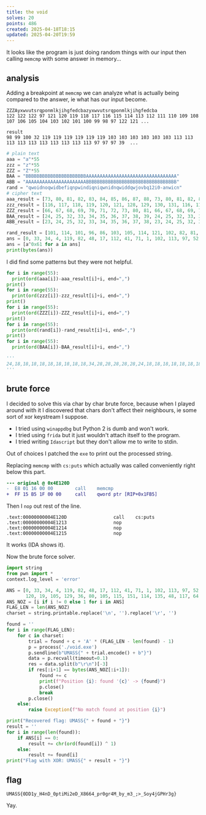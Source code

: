 ```yaml
---
title: the void
solves: 20
points: 486
created: 2025-04-18T18:15
updated: 2025-04-20T19:59
---
```


It looks like the program is just doing random things with our input then calling `memcmp` with some answer in memory...

## analysis
Adding a breakpoint at `memcmp` we can analyze what is actually being compared to the answer, ie what has our input become.

```
ZZZAyxwvutsrqponmlkjihgfedcbazyxwvutsrqponmlkjihgfedcba
122 122 122 97 121 120 119 118 117 116 115 114 113 112 111 110 109 108 107 106 105 104 103 102 101 100 99 98 97 122 121 ...

result
98 99 100 32 119 119 119 119 119 119 103 103 103 103 103 103 113 113 113 113 113 113 113 113 113 113 97 97 97 39  ...
```

```python
# plain text
aaa = "a"*55
zzz = "z"*55
ZZZ = "Z"*55
BAA = "BBBBBBBBBBBBBBBBBBBBBBAAAAAAAAAAAAAAAAAAAAAAAAAAAAAAAAA"
ABB = "AAAAAAAAAAAAAAAAAAAAAABBBBBBBBBBBBBBBBBBBBBBBBBBBBBBBBB"
rand = "qwoidnoqwidbefiqnpwindiqniqwnidnqwiddqwjovbq12i0-anwicn"
# cipher text
aaa_result = [73, 80, 81, 82, 83, 84, 85, 86, 87, 88, 73, 80, 81, 82, 83, 84, 89, 96, 97, 98, 99, 100, 101, 102, 103, 104, 89, 96, 97, 98, 99, 100, 105, 112, 113, 114, 115, 116, 117, 118, 119, 120, 105, 112, 113, 114, 115, 116, 121, 128, 129, 130, 131, 132, 133]
zzz_result = [116, 117, 118, 119, 120, 121, 128, 129, 130, 131, 116, 117, 118, 119, 120, 121, 132, 133, 134, 135, 136, 137, 144, 145, 146, 147, 132, 133, 134, 135, 136, 137, 148, 149, 150, 151, 152, 153, 0, 1, 2, 3, 148, 149, 150, 151, 152, 153, 4, 5, 6, 7, 8, 9, 16]
ZZZ_result = [66, 67, 68, 69, 70, 71, 72, 73, 80, 81, 66, 67, 68, 69, 70, 71, 82, 83, 84, 85, 86, 87, 88, 89, 96, 97, 82, 83, 84, 85, 86, 87, 98, 99, 100, 101, 102, 103, 104, 105, 112, 113, 98, 99, 100, 101, 102, 103, 114, 115, 116, 117, 118, 119, 120]
BAA_result = [24, 25, 32, 33, 34, 35, 36, 37, 38, 39, 24, 25, 32, 33, 34, 35, 40, 41, 48, 49, 50, 51, 51, 52, 53, 54, 39, 40, 41, 48, 49, 50, 55, 56, 57, 64, 65, 66, 67, 68, 69, 70, 55, 56, 57, 64, 65, 66, 71, 72, 73, 80, 81, 82, 83]
ABB_result = [23, 24, 25, 32, 33, 34, 35, 36, 37, 38, 23, 24, 25, 32, 33, 34, 39, 40, 41, 48, 49, 50, 52, 53, 54, 55, 40, 41, 48, 49, 50, 51, 56, 57, 64, 65, 66, 67, 68, 69, 70, 71, 56, 57, 64, 65, 66, 67, 72, 73, 80, 81, 82, 83, 84]

rand_result = [101, 114, 101, 96, 86, 103, 105, 114, 121, 102, 82, 81, 85, 87, 97, 112, 114, 117, 131, 112, 118, 103, 115, 130, 128, 118, 117, 130, 116, 112, 102, 119, 133, 146, 121, 117, 118, 144, 151, 133, 145, 153, 112, 134, 35, 37, 129, 37, 5, 128, 148, 4, 145, 134, 152]
ans = [0, 33, 34, 4, 119, 82, 48, 17, 112, 41, 71, 1, 102, 113, 97, 52, 103, 19, 101, 51, 97, 85, 36, 35, 36, 35, 87, 117, 120, 19, 105, 129, 36, 80, 105, 115, 151, 114, 135, 48, 117, 64, 52, 104, 87, 134, 151, 41, 136, 84, 100, 87, 0, 56, 145]
ans = [a^0x61 for a in ans]
print(bytes(ans))
```

I did find some patterns but they were not helpful.

```python
for i in range(55):
  print(ord(aaa[i])-aaa_result[i]+i, end=",")
print()
for i in range(55):
  print(ord(zzz[i])-zzz_result[i]+i, end=",")
print()
for i in range(55):
  print(ord(ZZZ[i])-ZZZ_result[i]+i, end=",")
print()
for i in range(55):
  print(ord(rand[i])-rand_result[i]+i, end=",")
print()
for i in range(55):
  print(ord(BAA[i])-BAA_result[i]+i, end=",")

'''
24,18,18,18,18,18,18,18,18,18,34,28,28,28,28,28,24,18,18,18,18,18,18,18,18,18,34,28,28,28,28,28,24,18,18,18,18,18,18,18,18,18,34,28,28,28,28,28,24,18,18,18,18,18,18, 6,6,6,6,6,6,0,0,0,0,16,16,16,16,16,16,6,6,6,6,6,6,0,0,0,0,16,16,16,16,16,16,6,6,6,6,6,6,160,160,160,160,16,16,16,16,16,16,166,166,166,166,166,166,160, 24,24,24,24,24,24,24,24,18,18,34,34,34,34,34,34,24,24,24,24,24,24,24,24,18,18,34,34,34,34,34,34,24,24,24,24,24,24,24,24,18,18,34,34,34,34,34,34,24,24,24,24,24,24,24, 12,6,12,12,18,12,12,6,6,12,28,28,28,28,22,16,12,12,6,12,12,18,12,6,6,12,22,16,22,22,28,22,12,6,18,18,18,6,6,12,6,6,28,22,58,58,22,58,88,18,12,166,12,18,12, 42,42,36,36,36,36,36,36,36,36,52,52,46,46,46,46,42,42,36,36,36,36,36,36,36,36,52,52,52,46,46,46,42,42,42,36,36,36,36,36,36,36,52,52,52,46,46,46,42,42,42,36,36,36,36,
'''
```

## brute force
I decided to solve this via char by char brute force, because when I played around with it I discovered that chars don't affect their neighbours, ie some sort of xor keystream I suppose.

- I tried using `winappdbg` but Python 2 is dumb and won't work.
- I tried using `frida` but it just wouldn't attach itself to the program.
- I tried writing `Idascript` but they don't allow me to write to stdin.

Out of choices I patched the `exe` to print out the processed string.

Replacing `memcmp` with `cs:puts` which actually was called conveniently right below this part.

```diff
--- original @ 0x4E120D
-  E8 01 16 00 00        call    memcmp
+  FF 15 B5 1F 00 00     call    qword ptr [RIP+0x1FB5]
```

Then I `nop` out rest of the line.

```
.text:00000000004E120D                 call    cs:puts
.text:00000000004E1213                 nop
.text:00000000004E1214                 nop
.text:00000000004E1215                 nop
```

It works (IDA shows it).

Now the brute force solver.

```python
import string
from pwn import *
context.log_level = 'error'

ANS = [0, 33, 34, 4, 119, 82, 48, 17, 112, 41, 71, 1, 102, 113, 97, 52, 103, 19, 101, 51, 97, 85, 36, 35, 36, 35, 87, 117,
       120, 19, 105, 129, 36, 80, 105, 115, 151, 114, 135, 48, 117, 64, 52, 104, 87, 134, 151, 41, 136, 84, 100, 87, 0, 56, 145]
ANS_NOZ = [i if i != 0 else 1 for i in ANS]
FLAG_LEN = len(ANS_NOZ)
charset = string.printable.replace('\n', '').replace('\r', '')

found = ''
for i in range(FLAG_LEN):
    for c in charset:
        trial = found + c + 'A' * (FLAG_LEN - len(found) - 1)
        p = process('./void.exe')
        p.sendline(b"UMASS{" + trial.encode() + b"}")
        data = p.recvall(timeout=0.1)
        res = data.split(b"\r\n")[-3]
        if res[:i+1] == bytes(ANS_NOZ[:i+1]):
            found += c
            print(f"Position {i}: found '{c}' -> {found}")
            p.close()
            break
        p.close()
    else:
        raise Exception(f"No match found at position {i}")

print("Recovered flag: UMASS{" + found + "}")
result = ''
for i in range(len(found)):
    if ANS[i] == 0:
        result += chr(ord(found[i]) ^ 1)
    else:
        result += found[i]
print("Flag with XOR: UMASS{" + result + "}")
```

## flag

```flag
UMASS{0DD1y_H4nD_0ptiMi2eD_X8664_pr0gr4M_by_m3_;>_Soy4jGPHr3g}
```

Yay.

